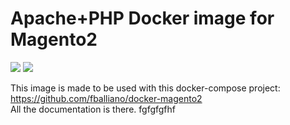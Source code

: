 # Apache+PHP Docker image for Magento2

[![](https://images.microbadger.com/badges/version/fballiano/magento2-apache-php.svg)](http://microbadger.com/images/fballiano/magento2-apache-php)
[![](https://images.microbadger.com/badges/image/fballiano/magento2-apache-php.svg)](http://microbadger.com/images/fballiano/magento2-apache-php)

This image is made to be used with this docker-compose project:  
https://github.com/fballiano/docker-magento2  
All the documentation is there.
fgfgfgfhf
